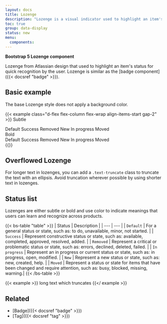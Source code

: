```yaml
---
layout: docs
title: Lozenge
description: "Lozenge is a visual indicator used to highlight an item's status for quick recognition."
toc: true
group: data-display
status: new
menu:
  components:
---
```


**Bootstrap 5 Lozenge component**

Lozenge from Atlassian design that used to highlight an item's status for quick recognition by the user. Lozenge is similar as the [badge component]({{< docsref "badge" >}}).

## Basic example

The base Lozenge style does not apply a background color.

{{< example class="d-flex flex-column flex-wrap align-items-start gap-2" >}}
<span class="fs-sm fw-semibold">Subtle</span>
<div>
  <span class="lozenge bg-neutral-40 text-neutral-500">Default</span>
  <span class="lozenge bg-green-50 text-green-500">Success</span>
  <span class="lozenge bg-red-50 text-red-500">Removed</span>
  <span class="lozenge bg-purple-50 text-purple-500">New</span>
  <span class="lozenge bg-blue-50 text-blue-500">In progress</span>
  <span class="lozenge bg-yellow-75">Moved</span>
</div>
<span class="fs-sm fw-semibold">Bold</span>
<div>
  <span class="lozenge bg-neutral-500 text-white">Default</span>
  <span class="lozenge bg-green-400 text-white">Success</span>
  <span class="lozenge bg-red-400 text-white">Removed</span>
  <span class="lozenge bg-purple-400 text-white">New</span>
  <span class="lozenge bg-blue-400 text-white">In progress</span>
  <span class="lozenge bg-yellow-500">Moved</span>
</div>
{{</ example >}}

## Overflowed Lozenge

For longer text in lozenges, you can add a `.text-truncate` class to truncate the text with an ellipsis. Avoid truncation wherever possible by using shorter text in lozenges.

## Status list

Lozenges are either subtle or bold and use color to indicate meanings that users can learn and recognize across products.

{{< bs-table "table" >}}
| Status | Description |
| --- | --- |
| `Default` | For a general status or state, such as: to do, unavailable, minor, not started. |
| `Success` | Represent constructive status or state, such as: available, completed, approved, resolved, added. |
| `Removed` | Represent a critical or problematic status or state, such as: errors, declined, deleted, failed. |
| `In progress` | Represent an in progress or current status or state, such as: in progress, open, modified. |
| `New` | Represent a new status or state, such as: new, created, help. |
| `Moved` | Represent a status or state for items that have been changed and require attention, such as: busy, blocked, missing, warning.|
{{< /bs-table >}}

{{< example >}}
<span class="lozenge lozenge-success text-truncate" style="width: 150px;">long text which truncates</span>
{{</ example >}}

## Related

- [Badge]({{< docsref "badge" >}})
- [Tag]({{< docsref "tag" >}})